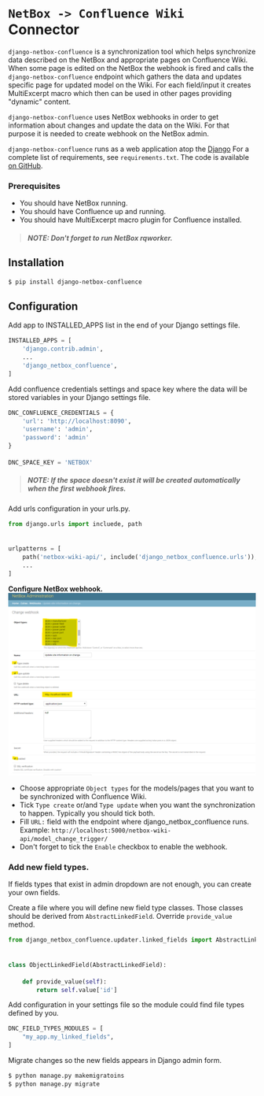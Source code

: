`NetBox -> Confluence Wiki` Connector
=====================================

`django-netbox-confluence` is a synchronization tool which helps synchronize data described on the NetBox and appropriate pages on
Confluence Wiki.
When some page is edited on the NetBox the webhook is fired and calls the `django-netbox-confluence` endpoint which gathers the data
 and updates specific page for updated model on the Wiki. For each field/input it creates MultiExcerpt macro
  which then can be used in other pages providing "dynamic" content.

`django-netbox-confluence` uses NetBox webhooks in order to get information about changes and update the data on the Wiki.
For that purpose it is needed to create webhook on the NetBox admin.

`django-netbox-confluence` runs as a web application atop the [Django](https://www.djangoproject.com/)
For a complete list of requirements, see `requirements.txt`. The code is available [on GitHub](https://github.com/hovodab/alrescha).


### Prerequisites
- You should have NetBox running.
- You should have Confluence up and running.
- You should have MultiExcerpt macro plugin for Confluence installed.

> ##### *NOTE: Don't forget to run NetBox rqworker.*


## Installation
```bash
$ pip install django-netbox-confluence
```

## Configuration
Add app to INSTALLED_APPS list in the end of your Django settings file.
```python
INSTALLED_APPS = [
    'django.contrib.admin',
    ...
    'django_netbox_confluence',
]
```

Add confluence credentials settings and space key where the data will be stored variables in your Django settings file.
```python
DNC_CONFLUENCE_CREDENTIALS = {
    'url': 'http://localhost:8090',
    'username': 'admin',
    'password': 'admin'
}

DNC_SPACE_KEY = 'NETBOX'
```
> ##### *NOTE: If the space doesn't exist it will be created automatically when the first webhook fires.*

Add urls configuration in your urls.py.
```python
from django.urls import incluede, path


urlpatterns = [
    path('netbox-wiki-api/', include('django_netbox_confluence.urls')),
    ...
]
```


**Configure NetBox webhook.**
![Alt text](deploy/docs/netbox_config.png?raw=true "Optional Title")

- Choose appropriate `Object types` for the models/pages that you want to be synchronized with Confluence Wiki.
- Tick `Type create` or/and `Type update` when you want the synchronization to happen. Typically you should tick both.
- Fill `URL:` field with the endpoint where django_netbox_confluence runs. Example: `http://localhost:5000/netbox-wiki-api/model_change_trigger/`
- Don't forget to tick the `Enable` checkbox to enable the webhook.


### Add new field types.
If fields types that exist in admin dropdown are not enough, you can create your own fields.

Create a file where you will define new field type classes. Those classes should be derived from `AbstractLinkedField`.
Override `provide_value` method.

```python
from django_netbox_confluence.updater.linked_fields import AbstractLinkedField


class ObjectLinkedField(AbstractLinkedField):

    def provide_value(self):
        return self.value['id']

```

Add configuration in your settings file so the module could find file types defined by you.
```python
DNC_FIELD_TYPES_MODULES = [
    "my_app.my_linked_fields",
]
```

Migrate changes so the new fields appears in Django admin form.
```bash
$ python manage.py makemigratoins
$ python manage.py migrate
```